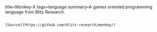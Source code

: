 title=Monkey-X
tags=language
summary=A games oriented programming language from Blitz Research.
~~~~~~

[Source](https://github.com/blitz-research/monkey/)

